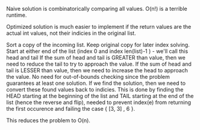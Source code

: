 Naive solution is combinatorically comparing all values. O(n!) is a terrible runtime.

Optimized solution is much easier to implement if the return values are the actual int values, not their indicies in the original list.

Sort a copy of the incoming list. Keep original copy for later index solving.
Start at either end of the list (index 0 and index len(list)-1 ) - we'll call this head and tail
If the sum of head and tail is GREATER than value, then we need to reduce the tail to try to approach the value.
If the sum of head and tail is LESSER than value, then we need to increase the head to approach the value.
No need for out-of-bounds checking since the problem guarantees at least one solution.
If we find the solution, then we need to convert these found values back to indicies. This is done by finding the HEAD starting at the beginning of the list and TAIL starting at the end of the list (hence the reverse and flip), needed to prevent index(e) from returning the first occurence and failing the case { [3, 3] , 6 }.

This reduces the problem to O(n).
